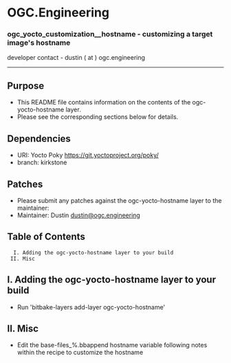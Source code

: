# OGC.Engineering
### ogc_yocto_customization__hostname - customizing a target image's hostname
developer contact - dustin ( at ) ogc.engineering

---

## Purpose
* This README file contains information on the contents of the ogc-yocto-hostname layer.
* Please see the corresponding sections below for details.

## Dependencies
* URI: Yocto Poky https://git.yoctoproject.org/poky/
* branch: kirkstone

## Patches
* Please submit any patches against the ogc-yocto-hostname layer to the maintainer:
* Maintainer: Dustin <dustin@ogc.engineering>

## Table of Contents
```
  I. Adding the ogc-yocto-hostname layer to your build
 II. Misc
```

## I. Adding the ogc-yocto-hostname layer to your build
* Run 'bitbake-layers add-layer ogc-yocto-hostname'

## II. Misc
* Edit the base-files_%.bbappend hostname variable following notes within the recipe to customize the hostname
